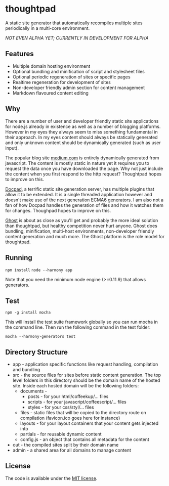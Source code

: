 thoughtpad
==========

A static site generator that automatically recompiles multiple sites periodically in a multi-core environment.

*NOT EVEN ALPHA YET; CURRENTLY IN DEVELOPMENT FOR ALPHA*

## Features

* Multiple domain hosting environment
* Optional bundling and minification of script and stylesheet files
* Optional periodic regeneration of sites or specific pages
* Realtime regeneration for development of sites
* Non-developer friendly admin section for content management
* Markdown flavoured content editing

## Why

There are a number of user and developer friendly static site applications for node.js already in existence as well as a number of blogging platforms. However in my eyes they always seem to miss something fundamental in their approach. In my eyes content should always be statically generated and only unknown content should be dynamically generated (such as user input).

The popular blog site [medium.com](http://medium.com) is entirely dynamically generated from javascript. The content is mostly static in nature yet it requires you to request the data once you have downloaded the page. Why not just include the content when you first respond to the http request? Thoughtpad hopes to improve on this.

[Docpad](http://docpad.org/), a terrific static site generation server, has multiple plugins that allow it to be extended. It is a single threaded application however and doesn't make use of the next generation ECMA6 generators. I am also not a fan of how Docpad handles the generation of files and how it watches them for changes. Thoughpad hopes to improve on this.

[Ghost](https://ghost.org/) is about as close as you'll get and probably the more ideal solution than thoughtpad, but healthy competition never hurt anyone. Ghost does bundling, minification, multi-host environments, non-developer friendly content generation and much more. The Ghost platform is the role model for thoughtpad.

## Running

`npm install`
`node --harmony app`

Note that you need the minimum node engine (>=0.11.9) that allows generators.

## Test

`npm -g install mocha`

This will install the test suite framework globally so you can run mocha in the command line. Then run the following command in the test folder:

`mocha --harmony-generators test`

## Directory Structure

* app - application specific functions like request handling, compilation and bundling
* src - the source files for sites before static content generation. The top level folders in this directory should be the domain name of the hosted site. Inside each hosted domain will be the following folders:
    * documents -
        * posts - for your html/coffeekup/... files
        * scripts - for your javascript/coffeescript/... files
        * styles - for your css/styl/... files
    * files - static files that will be copied to the directory route on compilation (favicon.ico goes here for instance)
    * layouts - for your layout containers that your content gets injected into
    * partials - for reusable dynamic content
    * config.js - an object that contains all metadata for the content
* out - the compiled sites split by their domain name
* admin - a shared area for all domains to manage content

## License

The code is available under the [MIT license](http://deif.mit-license.org/).
